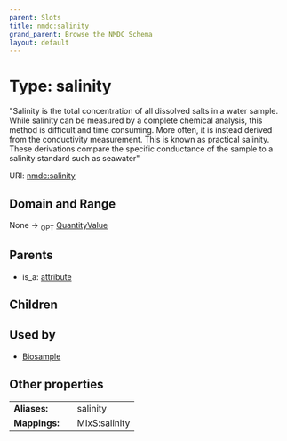 ```yaml
---
parent: Slots
title: nmdc:salinity
grand_parent: Browse the NMDC Schema
layout: default
---
```


# Type: salinity


"Salinity is the total concentration of all dissolved salts in a water sample. While salinity can be measured by a complete chemical analysis, this method is difficult and time consuming. More often, it is instead derived from the conductivity measurement. This is known as practical salinity. These derivations compare the specific conductance of the sample to a salinity standard such as seawater"

URI: [nmdc:salinity](https://microbiomedata/meta/salinity)

## Domain and Range

None ->  <sub>OPT</sub> [QuantityValue](QuantityValue.md)

## Parents

 *  is_a: [attribute](attribute.md)

## Children


## Used by

 * [Biosample](Biosample.md)

## Other properties

|  |  |  |
| --- | --- | --- |
| **Aliases:** | | salinity |
| **Mappings:** | | MIxS:salinity |


